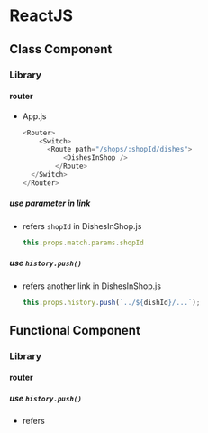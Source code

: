 # ReactJS

## Class Component

### Library

#### router

- App.js

  ```javascript
  <Router>
      <Switch>
      	<Route path="/shops/:shopId/dishes">
          	<DishesInShop />
          </Route>
  	</Switch>
  </Router>
  ```

##### use parameter in link

- refers `shopId` in DishesInShop.js

  ```javascript
  this.props.match.params.shopId
  ```

##### use `history.push()`

- refers another link in DishesInShop.js

  ```javascript
  this.props.history.push(`../${dishId}/...`);
  ```



## Functional Component

### Library

#### router

##### use `history.push()`

- refers 

